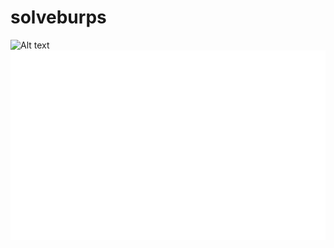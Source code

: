 # solveburps

![Alt text](https://github.com/Warning17/solveburps/blob/12cbaffb882430760314fc3edb426431418e7a70/Captura%20de%20pantalla%202021-04-03%20171714.)
![Alt text](https://github.com/Warning17/solveburps/blob/bbafbb958c054b153b126be07dab5143571c089d/carbon.svg)
